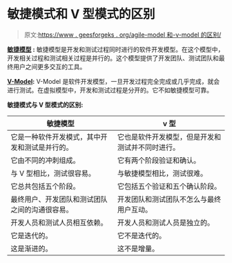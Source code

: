 # 敏捷模式和 V 型模式的区别

> 原文:[https://www . geesforgeks . org/agile-model 和-v-model 的区别/](https://www.geeksforgeeks.org/difference-between-agile-model-and-v-model/)

**[敏捷模型](https://www.geeksforgeeks.org/software-engineering-agile-development-models/) :**
敏捷模型是开发和测试过程同时进行的软件开发模型。在这个模型中，开发相关过程和测试相关过程是并行的。这个模型提供了开发团队、测试团队和最终用户之间更多交互的工具。

**[V-Model](https://www.geeksforgeeks.org/software-engineering-sdlc-v-model/):**
V-Model 是软件开发模型，一旦开发过程完全完成或几乎完成，就会进行测试。在虚拟模型中，开发和测试过程是分开的。它不如敏捷模型可靠。

**敏捷模式与 V 型模式的区别:**

<center>

| 敏捷模型 | v 型 |
| --- | --- |
| 它是一种软件开发模式，其中开发和测试是并行的。 | 它也是软件开发模型，但是开发和测试并不同时进行。 |
| 它由不同的冲刺组成。 | 它有两个阶段验证和确认。 |
| 与 V 型相比，测试很容易。 | 与敏捷模型相比，测试很难。 |
| 它总共包括五个阶段。 | 它包括五个验证和五个确认阶段。 |
| 最终用户、开发团队和测试团队之间的沟通很容易。 | 开发团队和测试团队不怎么与最终用户互动。 |
| 开发人员和测试人员相互依赖。 | 开发人员和测试人员是独立的。 |
| 它是迭代的。 | 它不是迭代的。 |
| 这是渐进的。 | 这不是增量。 |

</center>